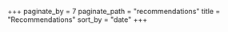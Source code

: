 +++
paginate_by = 7
paginate_path = "recommendations"
title = "Recommendations"
sort_by = "date"
+++
